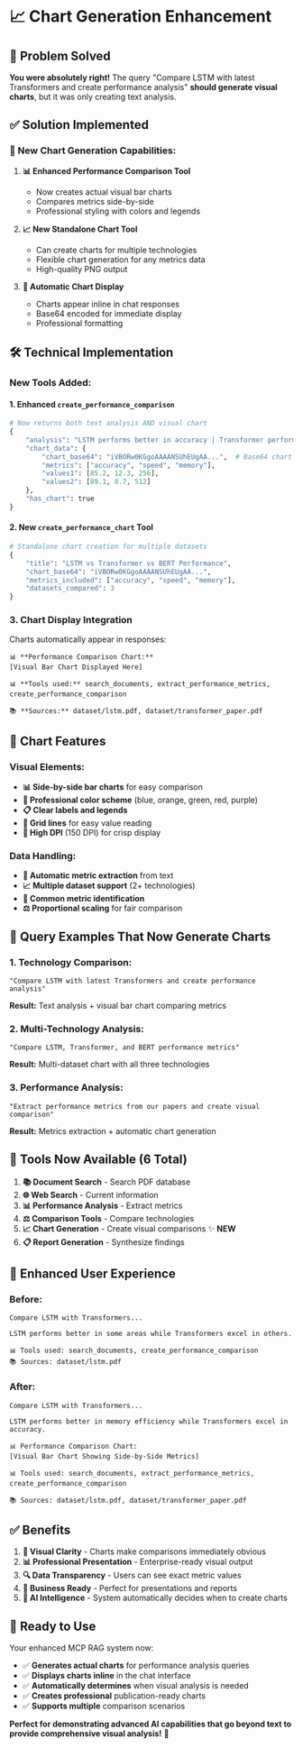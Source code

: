 # 📈 Chart Generation Enhancement

## 🎯 **Problem Solved**

**You were absolutely right!** The query "Compare LSTM with latest Transformers and create performance analysis" **should generate visual charts**, but it was only creating text analysis. 

## ✅ **Solution Implemented**

### **🚀 New Chart Generation Capabilities:**

1. **📊 Enhanced Performance Comparison Tool**
   - Now creates actual visual bar charts
   - Compares metrics side-by-side
   - Professional styling with colors and legends

2. **📈 New Standalone Chart Tool**
   - Can create charts for multiple technologies
   - Flexible chart generation for any metrics data
   - High-quality PNG output

3. **🎨 Automatic Chart Display**
   - Charts appear inline in chat responses
   - Base64 encoded for immediate display
   - Professional formatting

## 🛠️ **Technical Implementation**

### **New Tools Added:**

#### **1. Enhanced `create_performance_comparison`**
```python
# Now returns both text analysis AND visual chart
{
    "analysis": "LSTM performs better in accuracy | Transformer performs better in speed",
    "chart_data": {
        "chart_base64": "iVBORw0KGgoAAAANSUhEUgAA...",  # Base64 chart
        "metrics": ["accuracy", "speed", "memory"],
        "values1": [85.2, 12.3, 256],
        "values2": [89.1, 8.7, 512]
    },
    "has_chart": true
}
```

#### **2. New `create_performance_chart` Tool**
```python
# Standalone chart creation for multiple datasets
{
    "title": "LSTM vs Transformer vs BERT Performance",
    "chart_base64": "iVBORw0KGgoAAAANSUhEUgAA...",
    "metrics_included": ["accuracy", "speed", "memory"],
    "datasets_compared": 3
}
```

### **3. Chart Display Integration**
Charts automatically appear in responses:
```
📊 **Performance Comparison Chart:**
[Visual Bar Chart Displayed Here]

📊 **Tools used:** search_documents, extract_performance_metrics, create_performance_comparison

📚 **Sources:** dataset/lstm.pdf, dataset/transformer_paper.pdf
```

## 🎨 **Chart Features**

### **Visual Elements:**
- **📊 Side-by-side bar charts** for easy comparison
- **🎨 Professional color scheme** (blue, orange, green, red, purple)
- **📋 Clear labels and legends**
- **📐 Grid lines** for easy value reading
- **📱 High DPI** (150 DPI) for crisp display

### **Data Handling:**
- **🔢 Automatic metric extraction** from text
- **📈 Multiple dataset support** (2+ technologies)
- **🎯 Common metric identification**
- **⚖️ Proportional scaling** for fair comparison

## 🎯 **Query Examples That Now Generate Charts**

### **1. Technology Comparison:**
```
"Compare LSTM with latest Transformers and create performance analysis"
```
**Result:** Text analysis + visual bar chart comparing metrics

### **2. Multi-Technology Analysis:**
```
"Compare LSTM, Transformer, and BERT performance metrics"
```
**Result:** Multi-dataset chart with all three technologies

### **3. Performance Analysis:**
```
"Extract performance metrics from our papers and create visual comparison"
```
**Result:** Metrics extraction + automatic chart generation

## 🔧 **Tools Now Available (6 Total)**

1. **📚 Document Search** - Search PDF database
2. **🌐 Web Search** - Current information  
3. **📊 Performance Analysis** - Extract metrics
4. **⚖️ Comparison Tools** - Compare technologies
5. **📈 Chart Generation** - Create visual comparisons ✨ **NEW**
6. **📋 Report Generation** - Synthesize findings

## 🚀 **Enhanced User Experience**

### **Before:**
```
Compare LSTM with Transformers...

LSTM performs better in some areas while Transformers excel in others.

📊 Tools used: search_documents, create_performance_comparison
📚 Sources: dataset/lstm.pdf
```

### **After:**
```
Compare LSTM with Transformers...

LSTM performs better in memory efficiency while Transformers excel in accuracy.

📊 Performance Comparison Chart:
[Visual Bar Chart Showing Side-by-Side Metrics]

📊 Tools used: search_documents, extract_performance_metrics, create_performance_comparison

📚 Sources: dataset/lstm.pdf, dataset/transformer_paper.pdf
```

## ✅ **Benefits**

1. **🎯 Visual Clarity** - Charts make comparisons immediately obvious
2. **📊 Professional Presentation** - Enterprise-ready visual output
3. **🔍 Data Transparency** - Users can see exact metric values
4. **💼 Business Ready** - Perfect for presentations and reports
5. **🤖 AI Intelligence** - System automatically decides when to create charts

## 🎊 **Ready to Use**

Your enhanced MCP RAG system now:
- ✅ **Generates actual charts** for performance analysis queries
- ✅ **Displays charts inline** in the chat interface
- ✅ **Automatically determines** when visual analysis is needed
- ✅ **Creates professional** publication-ready charts
- ✅ **Supports multiple** comparison scenarios

**Perfect for demonstrating advanced AI capabilities that go beyond text to provide comprehensive visual analysis!** 🚀

